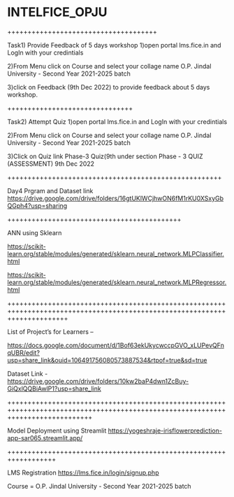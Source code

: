 # INTELFICE_OPJU
+++++++++++++++++++++++++++++++++++++



Task1) Provide Feedback of 5 days workshop
1)open portal  lms.fice.in and LogIn with your credintials

2)From Menu click on Course and select your collage name O.P. Jindal University - Second Year 2021-2025 batch

3)click on Feedback (9th Dec 2022) to provide feedback about 5 days workshop.



+++++++++++++++++++++++++++++++


Task2) Attempt Quiz
1)open portal  lms.fice.in and LogIn with your credintials

2)From Menu click on Course and select your collage name O.P. Jindal University - Second Year 2021-2025 batch

3)Click on Quiz link Phase-3 Quiz(9th  under section Phase - 3 QUIZ (ASSESSMENT) 9th Dec 2022


+++++++++++++++++++++++++++++++++++++++++++++++++++++

Day4 Prgram and Dataset link
https://drive.google.com/drive/folders/16gtUKlWCjhwON6fM1rKU0XSxyGbQGph4?usp=sharing


+++++++++++++++++++++++++++++++++++++++++++

ANN using Sklearn

https://scikit-learn.org/stable/modules/generated/sklearn.neural_network.MLPClassifier.html


https://scikit-learn.org/stable/modules/generated/sklearn.neural_network.MLPRegressor.html


+++++++++++++++++++++++++++++++++++++++++++++++++++++++++++++++++++++++++++++++++++++++++++++++++++++++++++++++++++++++++++

List of Project’s for Learners – 

https://docs.google.com/document/d/1Bof63ekUkycwccpGVO_xLUPevQFnqUBR/edit?usp=share_link&ouid=106491756080573887534&rtpof=true&sd=true

Dataset Link - https://drive.google.com/drive/folders/10kw2baP4dwn1ZcBuy-GiQxlQQBiAwlP1?usp=share_link

+++++++++++++++++++++++++++++++++++++++++++++++++++++++++++++++++++++++++++++++++++++++++++++++++++++++++++++++++++++++++++++++++

Model Deployment using Streamlit
https://yogeshraje-irisflowerprediction-app-sar065.streamlit.app/ 



++++++++++++++++++++++++++++++++++++++++++++++++++++++++++++++++++



LMS Registration
https://lms.fice.in/login/signup.php

Course   = O.P. Jindal University - Second Year 2021-2025 batch
